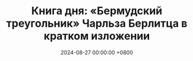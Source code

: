 ---
title: "Книга дня: «Бермудский треугольник» Чарльза Берлитца в кратком изложении"
description: >-
 🌊 «Бермудский треугольник» — увлекательное исследование загадок и таинственных исчезновений в районе Атлантического океана, известном как Бермудский треугольник. Загадки Бермудского треугольника: исчезновения и теории. Раскройте тайну!
date: 2024-08-27 00:00:00 +0800
categories: [Мышление, Конспекты-книг]
tags:
  [
    бермудский-треугольник,
    чарльз-берлитц,
    таинственные-исчезновения,
    морские-загадки,
    пропавшие-корабли,
    паранормальное,
    теории-заговора,
    необъяснимые-явления,
    история,
    морская-история,
    авиационные-загадки,
    пропавшие-самолеты,
    обзор-книги
  ]
image:
alt: Бермудский треугольник Чарльз Берлитц обложка
fallback:
  -
  -
---
